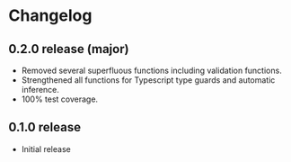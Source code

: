 # Changelog
## 0.2.0 release (major)
- Removed several superfluous functions including validation functions.
- Strengthened all functions for Typescript type guards and automatic inference. 
- 100% test coverage.

## 0.1.0 release
- Initial release
